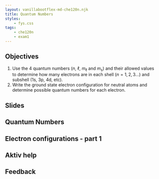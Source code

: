 ```yaml
---
layout: vanillabootflex-md-che120n.njk
title: Quantum Numbers
styles:
    - fys.css
tags: 
    - che120n
    - exam1
---
```



## Objectives

1. Use the 4 quantum numbers ($n$, $\ell$, $m_\ell$ and $m_\text{s}$) and their allowed values to determine how many electrons are in each shell ($n = 1, 2, 3\ldots$) and subshell (1s, 3p, 4d, etc).
2. Write the ground state electron configuration for neutral atoms and determine possible quantum numbers for each electron.


## Slides



## Quantum Numbers



## Electron configurations - part 1



## Aktiv help



## Feedback


